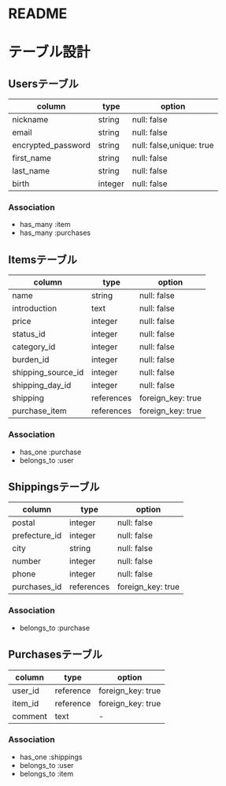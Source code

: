 # README

# テーブル設計

## Usersテーブル

| column             | type       | option                   |
| ------------------ | ---------- | ------------------------ |
| nickname           | string     | null: false              |
| email              | string     | null: false              |
| encrypted_password | string     | null: false,unique: true |
| first_name         | string     | null: false              |
| last_name          | string     | null: false              |
| birth              | integer    | null: false              |

### Association

- has_many :item
- has_many :purchases


## Itemsテーブル

| column             | type       | option            |
| ------------------ | ---------- | ----------------- |
| name               | string     | null: false       |
| introduction       | text       | null: false       |
| price              | integer    | null: false       |
| status_id          | integer    | null: false       |
| category_id        | integer    | null: false       |
| burden_id          | integer    | null: false       |
| shipping_source_id | integer    | null: false       |
| shipping_day_id    | integer    | null: false       |
| shipping           | references | foreign_key: true |
| purchase_item      | references | foreign_key: true |


### Association

- has_one    :purchase
- belongs_to :user



## Shippingsテーブル

| column        | type       | option            |
| ------------- | ---------- | ----------------- |
| postal        | integer    | null: false       |
| prefecture_id | integer    | null: false       |
| city          | string     | null: false       |
| number        | integer    | null: false       |
| phone         | integer    | null: false       |
| purchases_id  | references | foreign_key: true |

### Association

- belongs_to :purchase

## Purchasesテーブル

| column  | type      | option            |
| ------- | --------- | ----------------- |
| user_id | reference | foreign_key: true |
| item_id | reference | foreign_key: true |
| comment | text      | -                 |

### Association

- has_one    :shippings
- belongs_to :user
- belongs_to :item